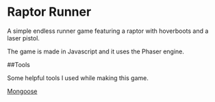 Raptor Runner
=============

A simple endless runner game featuring a raptor with hoverboots and a laser pistol.

The game is made in Javascript and it uses the Phaser engine.


##Tools

Some helpful tools I used while making this game.

[Mongoose](https://www.cesanta.com/products/binary)
